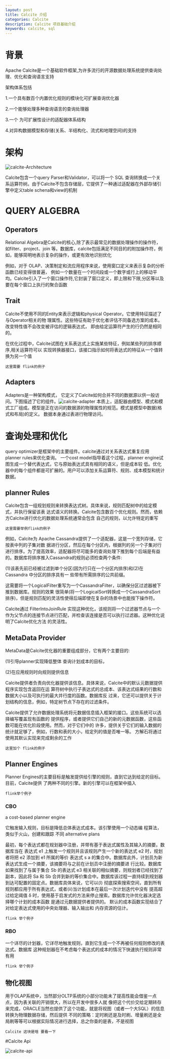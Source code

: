 ```yaml
---
layout: post
title: Calcite 介绍
categories: Calcite
description: Calcite 项目基础介绍
keywords: calcite, sql
---
```


# 背景

Apache Calcite是一个基础软件框架,为许多流行的开源数据处理系统提供查询处理、优化和查询语言支持

架构体系包括

1.一个具有数百个内置优化规则的模块化可扩展查询优化器

2.一个能够处理多种查询语言的查询处理器

3.一个 为可扩展性设计的适配器体系结构

4.对异构数据模型和存储(关系、半结构化、流式和地理空间)的支持



# 架构

![calcite-Architecture](../images/posts/calcite-Architecture.png)

Calcite包含一个query Parser和Validator，可以将一个 SQL 查询转换成一个关系运算符树。由于Calcite不包含存储层，它提供了一种通过适配器在外部存储引擎中定义table schena和view的机制 

# QUERY ALGEBRA 

## Operators

Relational Algebra是Calcite的核心,除了表示最常见的数据处理操作的操作符，如filter、project、join 等。数据库，calcite包括满足不同目的的附加操作符，例如，能够简明地表示复杂的操作，或更有效地识别优化

例如，对于 OLAP、决策制定和流应用程序来说，使用窗口定义来表示复杂的分析函数已经变得很普遍， 例如一个数量在一个时间段或一个数字或行上的移动平均。Calcite引入了一个窗口操作符,它封装了窗口定义，即上限和下限,分区等以及要在每个窗口上执行的聚合函数  



## Trait

Calcite不使用不同的Entity来表示逻辑和physical Operator。它使用特征描述了与Operator相关的物
理属性。这些特征有助于优化者评估不同备选方案的成本。改变特性值不会改变被评估的逻辑表达式，
即由给定运算符产生的行仍然是相同的。

在优化过程中，Calcite试图在关系表达式上实施某些特征，例如某些列的排序顺序,相关运算符可以
实现转换器接口，该接口指示如何将表达式的特征从一个值转换为另一个值


```
这里需要 flink的例子
```

##  Adapters



Adapters是一种架构模式，
它定义了Calcite如何合并不同的数据源以供一般访问。下图描述了它的组件。![calcite-adapter](../images/posts/calcite-adapter.png)
本质上，适配器由模型、模式和模式工厂组成。模型是正在访问的数据源的物理属性的规范。模式是模型中数据(格式和布局)的定义。
数据本身通过表进行物理访问。

# 查询处理和优化

query optimizer是框架中的主要组件。calcite通过对关系表达式重复应用planner rules来优化查询。
一个cost model指导着这个过程，planner engine试图生成一个替代表达式，它与原始表达式具有相同的语义，但是成本较
低。优化器中的每个组件都是可扩展的。用户可以添加关系运算符、规则、成本模型和统计数据。

## planner Rules
Calcite包含一组规划规则来转换表达式树。具体来说，规则匹配树中的给定模式，并执行保留该表
达式语义的转换。Calcite包含数百个优化规则。然而，依赖方Calcite进行优化的数据处理系统通常会包含
自己的规则，以允许特定的重写

```
这里需要举例flink的例子
```

例如，Calcite为 Apache Cassandra提供了一个适配器，这是一个宽列存储，它按表中列的子集对数 据进行分区，然后在每个分区内，根据列的另一个子集对行进行排序。为了提高效率，适配器将尽可能多的查询处理下推到每个后端是有益的。数据库将排序推入Cassandra的规则必须检查两个条件: 

(1)该表先前已经被过滤到单个分区(因为行只在一个分区内排序)和(2)在 Cassandra 中分区的排序具有一 些带有所需排序的公共前缀。

这需要将一个LogicalFilter重写为一个CassandraFilter，以确保分区过滤器被下推到数据库。规则的效果 很简单(将一个LogicalSort转换成一个CassandraSort排序)，但是规则匹配的灵活性使得后端即使在复杂的场景中也能按下操作符。

Calcite通过 FilterIntoJoinRule 实现这种优化，该规则将一个过滤器节点与一个 作为父节点的连接节点进行匹配，并检查该连接是否可以执行过滤器。这种优化说明了Calcite优化方法 的灵活性。



## MetaData Provider

MetaData是Calcite优化器的重要组成部分，它有两个主要目的:

(1)引导planner实现降低整体 查询计划成本的目标，

(2)在应用规则时向规则提供信息



Calcite提供者负责向优化器提供该信息。具体来说，Calcite中的默认元数据提供程序实现包含返回在运
算符树中执行子表达式的总成本、该表达式结果的行数和数据大小以及可执行的最大并行度的函数。数据库反
过来，它还可以提供关于计划结构的信息，例如，特定树节点下存在的过滤条件。

Calcite提供了允许数据处理系统将元数据信息插入框架的接口。这些系统可以选择编写覆盖现有函数的
提供程序，或者提供它们自己的新的元数据函数，这些函数可能在优化阶段使用。然而，对于它们中的
许多，提供关于它们的输入数据的统计就足够了，例如，行数和表的大小，给定列的值是否唯一等。
方解石将通过使用其默认实现来完成剩余的工作

```
这里加个 flink的例子
```

## Planner Engines

Planner Engines的主要目标是触发提供给引擎的规则，直到它达到给定的目标。目前，Calcite提供
了两种不同的引擎。新的引擎可以在框架中插入
```
flink举个例子
```

### CBO

a cost-based planner engine 

它触发输入规则，目标是降低总体表达式成本。该引擎使用一个动态编 程算法，类似于火山，创建和跟踪 不同 alternative plans

最初，每个表达式都在规划器中注册，并带有基于表达式属性及其输入的摘要。数据库当在 表达式 e1 上触发一个规则并且该规则产生一个新的表达式 e2 时，规划者将把 e2 添加到 e1 所属的等价 表达式 s a 的集合中。数据库此外，计划员为新表达式生成一个摘要，该摘要将与之前在计划员中注册的摘要进 行比较。数据库如果找到了与属于集合 Sb 的表达式 e3 相关联的相似摘要，则规划者已经找到了副本，因此将 Sa 和 Sb 合并到新的等价集合中。数据库该过程一直持续到规划器到达可配置的固定点。数据库具体来说，它可以(I) 彻底探索搜索空间，直到所有规则都应用于所有表达式，或者(ii)当计划成本在最后一次计划迭代中没有 提高超过给定阈值 δ 时，使用基于启发式的方法来停止搜索。数据库允许优化器决定选择哪个计划的成本函数 是通过元数据提供者提供的。
默认的成本函数实现结合了对给定表达式使用的中央处理器、输入输出和 内存资源的估计。

```
flink 举个例子
```

### RBO

一个详尽的计划器，它详尽地触发规则，直到它生成一个不再被任何规则修改的表达式。数据库
这种规划器在不考虑每个表达式的成本的情况下快速执行规则非常有用

```
flink 举个例子
```

## 物化视图

用于OLAP系统中，当然部分OLTP系统的小部分功能未了提高性能会借鉴一点点，因为表关联的开销很大，所以在开发中很多人就 像把这个代价交给定期转存来完成，ORACLE当然也提供了这个功能，就是将视图（或者一个大SQL）的信息转换为物理数据存储，然后提供 不同的策略：定时刷还是及时刷、增量刷还是全局刷等等可以根据实际情况进行选择，总之你查的是表，不是视图


```
Calcite 这块是啥 要看一下
```
#Calcite Api

![calcite-api](../images/posts/calcite-api.png)



